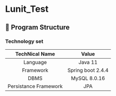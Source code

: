 # Lunit_Test

## 🏥 Program Structure

### Technology set
|TechNical Name|Value|
|:---:|:---:|
|Language|Java 11|
|Framework|Spring boot 2.4.4|
|DBMS|MySQL 8.0.16|
|Persistance Framework|JPA|
